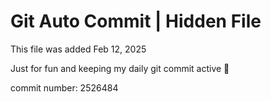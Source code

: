 # Git Auto Commit | Hidden File

This file was added Feb 12, 2025

Just for fun and keeping my daily git commit active 🤪

commit number: 2526484
